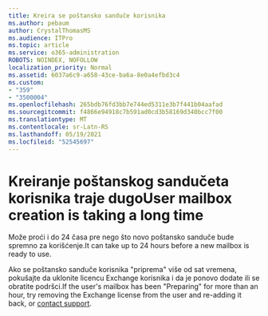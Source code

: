 ```yaml
---
title: Kreira se poštansko sanduče korisnika
ms.author: pebaum
author: CrystalThomasMS
ms.audience: ITPro
ms.topic: article
ms.service: o365-administration
ROBOTS: NOINDEX, NOFOLLOW
localization_priority: Normal
ms.assetid: 6037a6c9-a658-43ce-ba6a-8e0a4efbd3c4
ms.custom:
- "359"
- "3500004"
ms.openlocfilehash: 265bdb76fd3bb7e744ed5311e3b7f441b04aafad
ms.sourcegitcommit: f4866e94918c7b591ad0cd3b58169d340bcc7f00
ms.translationtype: MT
ms.contentlocale: sr-Latn-RS
ms.lasthandoff: 05/19/2021
ms.locfileid: "52545697"
---
```

# <a name="user-mailbox-creation-is-taking-a-long-time"></a><span data-ttu-id="84da7-102">Kreiranje poštanskog sandučeta korisnika traje dugo</span><span class="sxs-lookup"><span data-stu-id="84da7-102">User mailbox creation is taking a long time</span></span>

<span data-ttu-id="84da7-103">Može proći i do 24 časa pre nego što novo poštansko sanduče bude spremno za korišćenje.</span><span class="sxs-lookup"><span data-stu-id="84da7-103">It can take up to 24 hours before a new mailbox is ready to use.</span></span>
  
<span data-ttu-id="84da7-104">Ako se poštansko sanduče korisnika "priprema" više od sat vremena, pokušajte da uklonite licencu Exchange korisnika i da [](https://go.microsoft.com/fwlink/p/?linkid=518322)je ponovo dodate ili se obratite podršci.</span><span class="sxs-lookup"><span data-stu-id="84da7-104">If the user's mailbox has been "Preparing" for more than an hour, try removing the Exchange license from the user and re-adding it back, or [contact support](https://go.microsoft.com/fwlink/p/?linkid=518322).</span></span>
